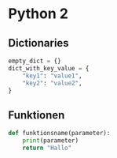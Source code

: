 # Python 2

## Dictionaries

```python
empty_dict = {}
dict_with_key_value = {
    "key1": "value1",
    "key2": "value2",
}
```

## Funktionen

```python
def funktionsname(parameter):
    print(parameter)
    return "Hallo"
```
